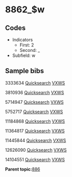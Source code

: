 # 8862\_$w

## Codes

-   Indicators
    -   First: 2
    -   Second: \_
-   Subfield: w

## Sample bibs

3333634 [Quicksearch](https://search.library.yale.edu/catalog/3333634) [VXWS](http://prodorbis.library.yale.edu:7014/vxws/GetHoldingsService?bibId=3333634)

3810936 [Quicksearch](https://search.library.yale.edu/catalog/3810936) [VXWS](http://prodorbis.library.yale.edu:7014/vxws/GetHoldingsService?bibId=3810936)

5714947 [Quicksearch](https://search.library.yale.edu/catalog/5714947) [VXWS](http://prodorbis.library.yale.edu:7014/vxws/GetHoldingsService?bibId=5714947)

5752717 [Quicksearch](https://search.library.yale.edu/catalog/5752717) [VXWS](http://prodorbis.library.yale.edu:7014/vxws/GetHoldingsService?bibId=5752717)

11184868 [Quicksearch](https://search.library.yale.edu/catalog/11184868) [VXWS](http://prodorbis.library.yale.edu:7014/vxws/GetHoldingsService?bibId=11184868)

11364817 [Quicksearch](https://search.library.yale.edu/catalog/11364817) [VXWS](http://prodorbis.library.yale.edu:7014/vxws/GetHoldingsService?bibId=11364817)

11445844 [Quicksearch](https://search.library.yale.edu/catalog/11445844) [VXWS](http://prodorbis.library.yale.edu:7014/vxws/GetHoldingsService?bibId=11445844)

12626090 [Quicksearch](https://search.library.yale.edu/catalog/12626090) [VXWS](http://prodorbis.library.yale.edu:7014/vxws/GetHoldingsService?bibId=12626090)

14104551 [Quicksearch](https://search.library.yale.edu/catalog/14104551) [VXWS](http://prodorbis.library.yale.edu:7014/vxws/GetHoldingsService?bibId=14104551)

**Parent topic:**[886](../../tags/886/886.md)

